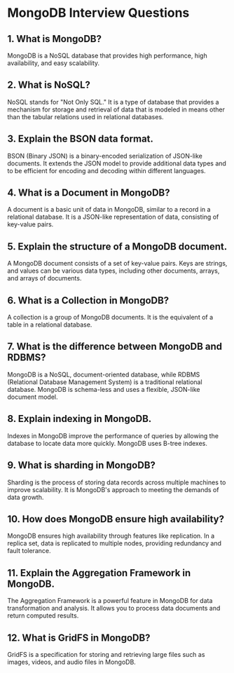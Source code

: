 # MongoDB Interview Questions

## 1. What is MongoDB?
MongoDB is a NoSQL database that provides high performance, high availability, and easy scalability.


## 2. What is NoSQL?
NoSQL stands for "Not Only SQL." It is a type of database that provides a mechanism for storage and retrieval of data that is modeled in means other than the tabular relations used in relational databases.


## 3. Explain the BSON data format.
BSON (Binary JSON) is a binary-encoded serialization of JSON-like documents. It extends the JSON model to provide additional data types and to be efficient for encoding and decoding within different languages.


## 4. What is a Document in MongoDB?
A document is a basic unit of data in MongoDB, similar to a record in a relational database. It is a JSON-like representation of data, consisting of key-value pairs.

## 5. Explain the structure of a MongoDB document.
A MongoDB document consists of a set of key-value pairs. Keys are strings, and values can be various data types, including other documents, arrays, and arrays of documents.


## 6. What is a Collection in MongoDB?
A collection is a group of MongoDB documents. It is the equivalent of a table in a relational database.


## 7. What is the difference between MongoDB and RDBMS?
MongoDB is a NoSQL, document-oriented database, while RDBMS (Relational Database Management System) is a traditional relational database. MongoDB is schema-less and uses a flexible, JSON-like document model.


## 8. Explain indexing in MongoDB.
Indexes in MongoDB improve the performance of queries by allowing the database to locate data more quickly. MongoDB uses B-tree indexes.


## 9. What is sharding in MongoDB?
Sharding is the process of storing data records across multiple machines to improve scalability. It is MongoDB's approach to meeting the demands of data growth.


## 10. How does MongoDB ensure high availability?
MongoDB ensures high availability through features like replication. In a replica set, data is replicated to multiple nodes, providing redundancy and fault tolerance.


## 11. Explain the Aggregation Framework in MongoDB.
The Aggregation Framework is a powerful feature in MongoDB for data transformation and analysis. It allows you to process data documents and return computed results.


## 12. What is GridFS in MongoDB?
GridFS is a specification for storing and retrieving large files such as images, videos, and audio files in MongoDB.
